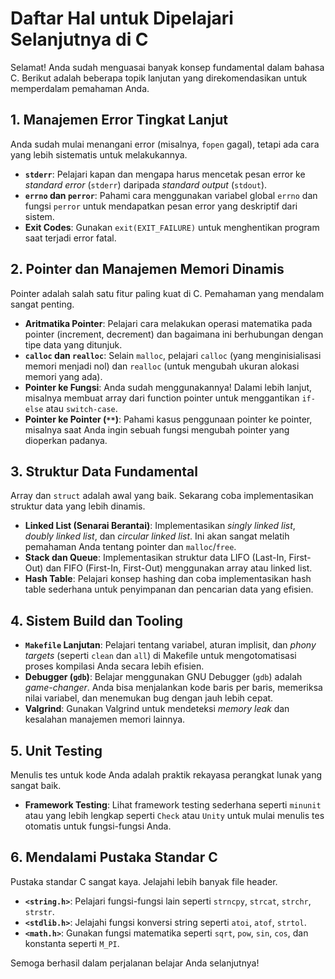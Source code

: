 # Daftar Hal untuk Dipelajari Selanjutnya di C

Selamat! Anda sudah menguasai banyak konsep fundamental dalam bahasa C. Berikut adalah beberapa topik lanjutan yang direkomendasikan untuk memperdalam pemahaman Anda.

## 1. Manajemen Error Tingkat Lanjut
Anda sudah mulai menangani error (misalnya, `fopen` gagal), tetapi ada cara yang lebih sistematis untuk melakukannya.
- **`stderr`**: Pelajari kapan dan mengapa harus mencetak pesan error ke *standard error* (`stderr`) daripada *standard output* (`stdout`).
- **`errno` dan `perror`**: Pahami cara menggunakan variabel global `errno` dan fungsi `perror` untuk mendapatkan pesan error yang deskriptif dari sistem.
- **Exit Codes**: Gunakan `exit(EXIT_FAILURE)` untuk menghentikan program saat terjadi error fatal.

## 2. Pointer dan Manajemen Memori Dinamis
Pointer adalah salah satu fitur paling kuat di C. Pemahaman yang mendalam sangat penting.
- **Aritmatika Pointer**: Pelajari cara melakukan operasi matematika pada pointer (increment, decrement) dan bagaimana ini berhubungan dengan tipe data yang ditunjuk.
- **`calloc` dan `realloc`**: Selain `malloc`, pelajari `calloc` (yang menginisialisasi memori menjadi nol) dan `realloc` (untuk mengubah ukuran alokasi memori yang ada).
- **Pointer ke Fungsi**: Anda sudah menggunakannya! Dalami lebih lanjut, misalnya membuat array dari function pointer untuk menggantikan `if-else` atau `switch-case`.
- **Pointer ke Pointer (`**`)**: Pahami kasus penggunaan pointer ke pointer, misalnya saat Anda ingin sebuah fungsi mengubah pointer yang dioperkan padanya.

## 3. Struktur Data Fundamental
Array dan `struct` adalah awal yang baik. Sekarang coba implementasikan struktur data yang lebih dinamis.
- **Linked List (Senarai Berantai)**: Implementasikan *singly linked list*, *doubly linked list*, dan *circular linked list*. Ini akan sangat melatih pemahaman Anda tentang pointer dan `malloc`/`free`.
- **Stack dan Queue**: Implementasikan struktur data LIFO (Last-In, First-Out) dan FIFO (First-In, First-Out) menggunakan array atau linked list.
- **Hash Table**: Pelajari konsep hashing dan coba implementasikan hash table sederhana untuk penyimpanan dan pencarian data yang efisien.

## 4. Sistem Build dan Tooling
- **`Makefile` Lanjutan**: Pelajari tentang variabel, aturan implisit, dan *phony targets* (seperti `clean` dan `all`) di Makefile untuk mengotomatisasi proses kompilasi Anda secara lebih efisien.
- **Debugger (`gdb`)**: Belajar menggunakan GNU Debugger (`gdb`) adalah *game-changer*. Anda bisa menjalankan kode baris per baris, memeriksa nilai variabel, dan menemukan bug dengan jauh lebih cepat.
- **Valgrind**: Gunakan Valgrind untuk mendeteksi *memory leak* dan kesalahan manajemen memori lainnya.

## 5. Unit Testing
Menulis tes untuk kode Anda adalah praktik rekayasa perangkat lunak yang sangat baik.
- **Framework Testing**: Lihat framework testing sederhana seperti `minunit` atau yang lebih lengkap seperti `Check` atau `Unity` untuk mulai menulis tes otomatis untuk fungsi-fungsi Anda.

## 6. Mendalami Pustaka Standar C
Pustaka standar C sangat kaya. Jelajahi lebih banyak file header.
- **`<string.h>`**: Pelajari fungsi-fungsi lain seperti `strncpy`, `strcat`, `strchr`, `strstr`.
- **`<stdlib.h>`**: Jelajahi fungsi konversi string seperti `atoi`, `atof`, `strtol`.
- **`<math.h>`**: Gunakan fungsi matematika seperti `sqrt`, `pow`, `sin`, `cos`, dan konstanta seperti `M_PI`.

Semoga berhasil dalam perjalanan belajar Anda selanjutnya!
